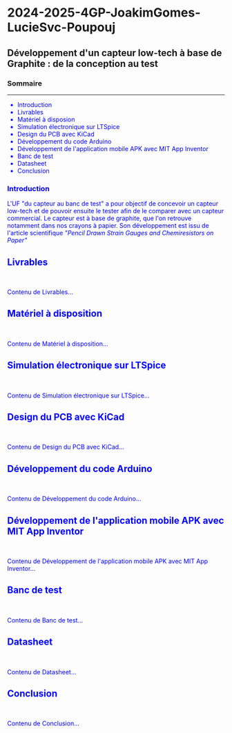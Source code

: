 # 2024-2025-4GP-JoakimGomes-LucieSvc-Poupouj
## Développement d'un capteur low-tech à base de Graphite : de la conception au test

### Sommaire
<hr/>
<span style="color:blue;">
<ul>
<li> Introduction </li>
<li> Livrables </li>
<li> Matériel à disposion </li>
<li> Simulation électronique sur LTSpice </li>
<li> Design du PCB avec KiCad </li>
<li> Développement du code Arduino </li>
<li> Développement de l'application mobile APK avec MIT App Inventor </li>
<li> Banc de test </li>
<li> Datasheet </li>
<li> Conclusion </li>
</ul>

### Introduction

L'UF "du capteur au banc de test" a pour objectif de concevoir un capteur low-tech et de pouvoir ensuite le tester afin de le comparer avec un capteur commercial. Le capteur est à base de graphite, que l'on retrouve notamment dans nos crayons à papier. Son développement est issu de l'article scientifique <i>"Pencil Drawn Strain Gauges and Chemiresistors on Paper"</i>

<h2 id="Livrables">Livrables</h2></br>
<p>Contenu de Livrables...</p>

<h2 id="Matériel à disposition">Matériel à disposition</h2></br>
<p>Contenu de Matériel à disposition...</p>

<h2 id="Simulation électronique sur LTSpice">Simulation électronique sur LTSpice</h2></br>
<p>Contenu de Simulation électronique sur LTSpice...</p>

<h2 id="Design du PCB avec KiCad">Design du PCB avec KiCad</h2></br>
<p>Contenu de Design du PCB avec KiCad...</p>

<h2 id="Développement du code Arduino">Développement du code Arduino</h2></br>
<p>Contenu de Développement du code Arduino...</p>

<h2 id="Développement de l'application mobile APK avec MIT App Inventor">Développement de l'application mobile APK avec MIT App Inventor</h2></br>
<p>Contenu de Développement de l'application mobile APK avec MIT App Inventor...</p>

<h2 id="Banc de test">Banc de test</h2></br>
<p>Contenu de Banc de test...</p>

<h2 id="Datasheet">Datasheet</h2></br>
<p>Contenu de Datasheet...</p>

<h2 id="Conclusion">Conclusion</h2></br>
<p>Contenu de Conclusion...</p>


</span>
